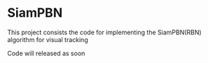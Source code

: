 # SiamPBN
This project consists the code for implementing the SiamPBN(RBN) algorithm for visual tracking

Code will released as soon
